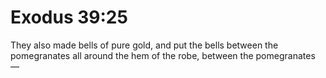 # Exodus 39:25

They also made bells of pure gold, and put the bells between the pomegranates all around the hem of the robe, between the pomegranates —
